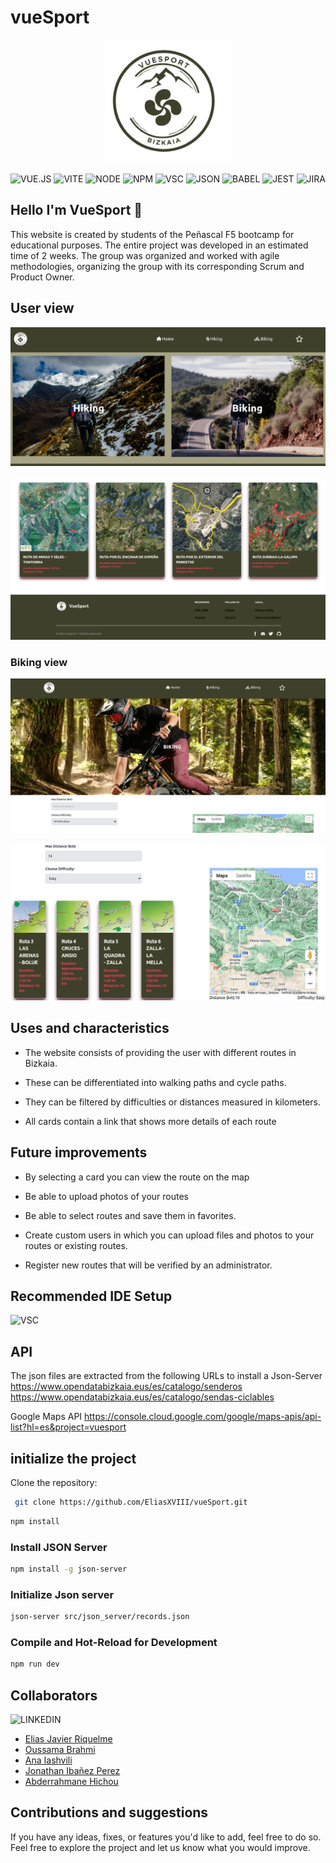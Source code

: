# vueSport
<p align="center">
  <img src="https://github.com/EliasXVIII/vueSport/blob/dev/src/assets/Readme-Img/Logo.png" alt="VueSport" style="margin: auto; width: 200px;">
</p>


![VUE.JS](https://img.shields.io/badge/Vue%20js-35495E?style=for-the-badge&logo=vuedotjs&logoColor=4FC08D)
![VITE](https://img.shields.io/badge/Vite-B73BFE?style=for-the-badge&logo=vite&logoColor=FFD62E)
![NODE](https://img.shields.io/badge/Node%20js-339933?style=for-the-badge&logo=nodedotjs&logoColor=white)
![NPM](https://img.shields.io/badge/npm-CB3837?style=for-the-badge&logo=npm&logoColor=white)
![VSC](https://img.shields.io/badge/Visual_Studio_Code-0078D4?style=for-the-badge&logo=visual%20studio%20code&logoColor=white)
![JSON](https://img.shields.io/badge/json-5E5C5C?style=for-the-badge&logo=json&logoColor=white)
![BABEL](https://img.shields.io/badge/Babel-F9DC3E?style=for-the-badge&logo=babel&logoColor=white)
![JEST](https://img.shields.io/badge/Jest-C21325?style=for-the-badge&logo=jest&logoColor=white)
![JIRA](https://img.shields.io/badge/Jira-0052CC?style=for-the-badge&logo=Jira&logoColor=white)

## Hello I'm VueSport 👋

This website is created by students of the Peñascal F5 bootcamp for educational purposes.
The entire project was developed in an estimated time of 2 weeks.
The group was organized and worked with agile methodologies, organizing the group with its corresponding Scrum and Product Owner.

## User view

<p align="center">
  <img src="https://github.com/EliasXVIII/vueSport/blob/dev/src/assets/Readme-Img/HomeReadme.png" alt="VueSport" style="margin: auto;">
</p>
<p align="center">
  <img src="https://github.com/EliasXVIII/vueSport/blob/dev/src/assets/Readme-Img/FooterReadme.png" alt="VueSport" style="margin: auto;">
</p>

### Biking view

<p align="center">
  <img src="https://github.com/EliasXVIII/vueSport/blob/dev/src/assets/Readme-Img/BikingReadme.png" alt="VueSport" style="margin: auto;">
</p>
<p align="center">
  <img src="https://github.com/EliasXVIII/vueSport/blob/dev/src/assets/Readme-Img/BikingSearchReadme.png" alt="VueSport" style="margin: auto;">
</p>

## Uses and characteristics 

- The website consists of providing the user with different routes in Bizkaia.

- These can be differentiated into walking paths and cycle paths.

- They can be filtered by difficulties or distances measured in kilometers.

- All cards contain a link that shows more details of each route

## Future improvements

- By selecting a card you can view the route on the map

- Be able to upload photos of your routes

- Be able to select routes and save them in favorites.

- Create custom users in which you can upload files and photos to your routes or existing routes.

- Register new routes that will be verified by an administrator.

## Recommended IDE Setup
  ![VSC](https://img.shields.io/badge/Visual_Studio_Code-0078D4?style=for-the-badge&logo=visual%20studio%20code&logoColor=white)

## API
The json files are extracted from the following URLs to install a Json-Server <br>
https://www.opendatabizkaia.eus/es/catalogo/senderos <br>
https://www.opendatabizkaia.eus/es/catalogo/sendas-ciclables <br>

Google Maps API
https://console.cloud.google.com/google/maps-apis/api-list?hl=es&project=vuesport

## initialize the project
 
Clone the repository:
 
  ```bash
   git clone https://github.com/EliasXVIII/vueSport.git
  ```

```sh
npm install 
```
### Install JSON Server
```sh
npm install -g json-server 
```
### Initialize Json server
```sh
json-server src/json_server/records.json
```

### Compile and Hot-Reload for Development

```sh
npm run dev
```

## Collaborators
![LINKEDIN](https://img.shields.io/badge/LinkedIn-0077B5?style=for-the-badge&logo=linkedin&logoColor=white)

- [Elias Javier Riquelme](https://www.linkedin.com/in/elias-javier-riquelme-b62655297/)
- [Oussama Brahmi](https://www.linkedin.com/in/oussama-brahmi-b1551a280/)
- [Ana Iashvili](https://www.linkedin.com/in/anaiashvili/)
- [Jonathan Ibañez Perez](https://www.linkedin.com/in/jonathan-iba%C5%84ez-perez/)
- [Abderrahmane Hichou](https://www.linkedin.com/in/abderrahmane-hichou-95818a2ab/)

## Contributions and suggestions
If you have any ideas, fixes, or features you'd like to add, feel free to do so. Feel free to explore the project and let us know what you would improve.



